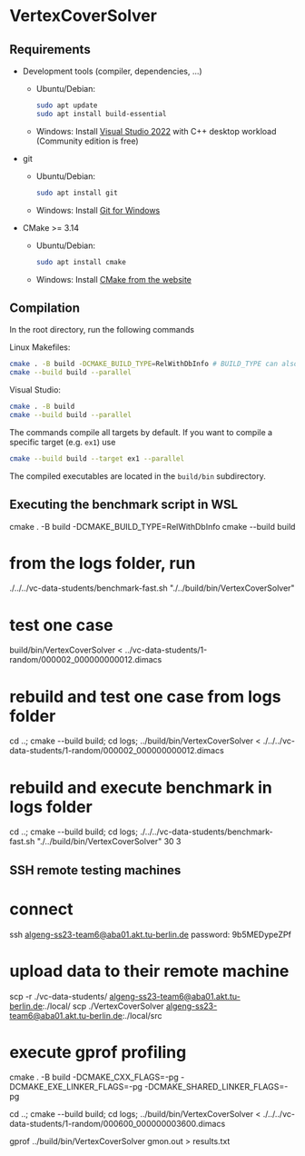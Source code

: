 # VertexCoverSolver
 
## Requirements

- Development tools (compiler, dependencies, ...)
    - Ubuntu/Debian:
      ```bash
      sudo apt update
      sudo apt install build-essential
      ```
    - Windows: Install [Visual Studio 2022](https://visualstudio.microsoft.com/de/thank-you-downloading-visual-studio/?sku=Community&channel=Release&version=VS2022&source=VSLandingPage&cid=2030&passive=false) with C++ desktop workload (Community edition is free)

- git
    - Ubuntu/Debian: 
      ```bash
      sudo apt install git
      ```
    - Windows: Install [Git for Windows](https://git-scm.com/download/win)


- CMake >= 3.14
    - Ubuntu/Debian: 
      ```bash
      sudo apt install cmake
      ```
    - Windows: Install [CMake from the website](https://cmake.org/download/)

## Compilation

In the root directory, run the following commands

Linux Makefiles:

```bash
cmake . -B build -DCMAKE_BUILD_TYPE=RelWithDbInfo # BUILD_TYPE can also be `Release` or `Debug`
cmake --build build --parallel
```

Visual Studio:

```bash
cmake . -B build
cmake --build build --parallel
```

The commands compile all targets by default. If you want to compile a specific target (e.g. `ex1`) use

```bash
cmake --build build --target ex1 --parallel
```

The compiled executables are located in the `build/bin` subdirectory.

## Executing the benchmark script in WSL

cmake . -B build -DCMAKE_BUILD_TYPE=RelWithDbInfo
cmake --build build

# from the logs folder, run
./../../vc-data-students/benchmark-fast.sh "./../build/bin/VertexCoverSolver"

# test one case
build/bin/VertexCoverSolver < ../vc-data-students/1-random/000002_000000000012.dimacs

# rebuild and test one case from logs folder
cd ..; cmake --build build; cd logs; ../build/bin/VertexCoverSolver < ./../../vc-data-students/1-random/000002_000000000012.dimacs

# rebuild and execute benchmark in logs folder
cd ..; cmake --build build; cd logs; ./../../vc-data-students/benchmark-fast.sh "./../build/bin/VertexCoverSolver" 30 3


## SSH remote testing machines

# connect
ssh algeng-ss23-team6@aba01.akt.tu-berlin.de
password: 9b5MEDypeZPf

# upload data to their remote machine
scp -r ./vc-data-students/ algeng-ss23-team6@aba01.akt.tu-berlin.de:./local/
scp ./VertexCoverSolver algeng-ss23-team6@aba01.akt.tu-berlin.de:./local/src


# execute gprof profiling
cmake . -B build -DCMAKE_CXX_FLAGS=-pg -DCMAKE_EXE_LINKER_FLAGS=-pg -DCMAKE_SHARED_LINKER_FLAGS=-pg

cd ..; cmake --build build; cd logs; ../build/bin/VertexCoverSolver < ./../../vc-data-students/1-random/000600_000000003600.dimacs

gprof ../build/bin/VertexCoverSolver gmon.out > results.txt


